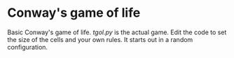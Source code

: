 # Conway's game of life
Basic Conway's game of life.
<em>tgol.py</em> is the actual game.
Edit the code to set the size of the cells and your own rules.
It starts out in a random configuration.
